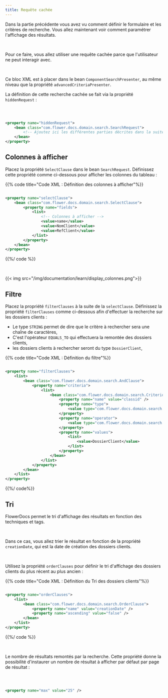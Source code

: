 ```yaml
---
title: Requête cachée
---
```


Dans la partie précédente vous avez vu comment définir le formulaire et les critères de recherche. Vous allez maintenant voir comment paramétrer l'affichage des résultats. 

</br>

Pour ce faire, vous allez utiliser une requête cachée parce que l'utilisateur ne peut interagir avec. 

</br>

Ce bloc XML est à placer dans le bean `ComponentSearchPresenter`, au même niveau que la propriété `advancedCriteriaPresenter`.

La définition de cette recherche cachée se fait via la propriété `hiddenRequest` : 

</br>

```xml

<property name="hiddenRequest">
	<bean class="com.flower.docs.domain.search.SearchRequest">
		<!-- Ajoutez ici les différentes parties décrites dans la suite -->
	</bean>
</property>

```

## Colonnes à afficher

Placez la propriété `SelectClause` dans le bean `SearchRequest`. Définissez cette propriété comme ci-dessous pour afficher les colonnes du tableau : 

{{% code title="Code XML : Définition des colonnes à afficher"%}}
```xml

<property name="selectClause">
	<bean class="com.flower.docs.domain.search.SelectClause">
		<property name="fields">
			<list>		
				<!-- Colonnes à afficher -->
				<value>name</value>
				<value>NomClient</value>
				<value>RefClient</value>
			</list>
		</property>
	</bean>
</property>

```
{{%/ code %}}

</br>

{{< img src="/img/documentation/learn/display_colonnes.png">}}

## Filtre

Placez la propriété `filterClauses` à la suite de la `selectClause`. Définissez la propriété `filterClauses` comme ci-dessous afin d'effectuer la recherche sur les dossiers clients :

* Le type `STRING` permet de dire que le critère à rechercher sera une chaîne de caractères,
* C'est l'opérateur `EQUALS_TO` qui effectuera la remontée des dossiers clients,
* les dossiers clients à rechercher seront du type `DossierClient`,

{{% code title="Code XML : Définition du filtre"%}}
```xml

<property name="filterClauses">
	<list>
		<bean class="com.flower.docs.domain.search.AndClause">
			<property name="criteria">
				<list>
					<bean class="com.flower.docs.domain.search.Criterion">
						<property name="name" value="classid" />
						<property name="type">
							<value type="com.flower.docs.domain.search.Types">STRING</value>
						</property>
						<property name="operator">
							<value type="com.flower.docs.domain.search.Operators">EQUALS_TO</value>
						</property>
						<property name="values">
							<list>
								<value>DossierClient</value>								
							</list>
						</property>
					</bean>
				</list>
			</property>
		</bean>
	</list>
</property>

``` 
{{%/ code%}}

## Tri
FlowerDocs permet le tri d'affichage des résultats en fonction des techniques et tags.

</br>

Dans ce cas, vous allez trier le résultat en fonction de la propriété `creationDate`, qui est la date de création des dossiers clients.

</br>

Utilisez la propriété `orderClauses` pour définir le tri d'affichage des dossiers clients du plus récent au plus ancien :

{{% code title="Code XML : Définition du Tri des dossiers clients"%}}
```xml

<property name="orderClauses">
	<list>
		<bean class="com.flower.docs.domain.search.OrderClause">
			<property name="name" value="creationDate" />
			<property name="ascending" value="false" />
		</bean>
	</list>
</property>

```
{{%/ code %}}

</br>

Le nombre de résultats remontés par la recherche. Cette propriété donne la possibilité d'instaurer un nombre de résultat à afficher par défaut par page de résultat :

</br>


```xml

<property name="max" value="25" />

```